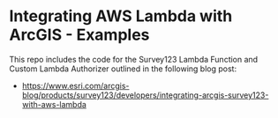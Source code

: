 # Integrating AWS Lambda with ArcGIS - Examples

This repo includes the code for the Survey123 Lambda Function and Custom Lambda Authorizer outlined in the following blog post:

- https://www.esri.com/arcgis-blog/products/survey123/developers/integrating-arcgis-survey123-with-aws-lambda
